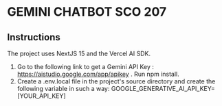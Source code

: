 # GEMINI CHATBOT SCO 207

## Instructions

The project uses NextJS 15 and the Vercel AI SDK.
1. Go to the following link to get a Gemini API Key : https://aistudio.google.com/app/apikey . Run npm install.
2. Create a .env.local file in the project's source directory and create the following variable in such a way:  GOOGLE_GENERATIVE_AI_API_KEY=[YOUR_API_KEY]



